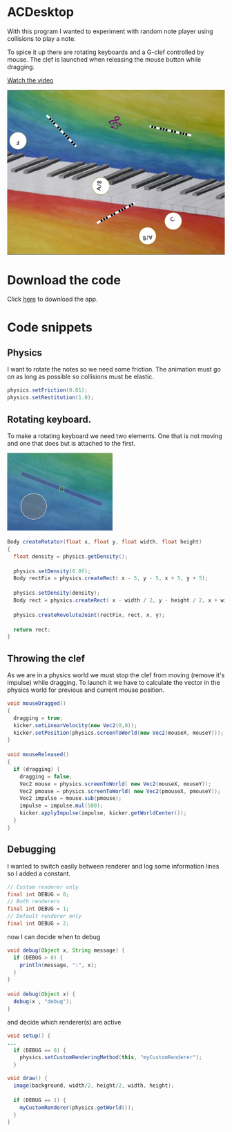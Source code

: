 # ACDesktop

With this program I wanted to experiment with random note player using collisions to play a note.

To spice it up there are rotating keyboards and a G-clef controlled by mouse.
The clef is launched when releasing the mouse button while dragging.

[Watch the video](https://vimeo.com/101279472)

![Screenshot](screenshot.png)

# Download the code

Click [here](https://github.com/clemens-tolboom/ACDesktop/archive/master.zip) to download the app.

# Code snippets

## Physics

I want to rotate the notes so we need some friction.
The animation must go on as long as possible so collisions must be elastic.

```java
physics.setFriction(0.01);
physics.setRestitution(1.0);
```

## Rotating keyboard.

To make a rotating keyboard we need two elements. One that is not moving and one
that does but is attached to the first.

![Rotator](rotator.png)

```java
Body createRotator(float x, float y, float width, float height)
{
  float density = physics.getDensity();

  physics.setDensity(0.0f);
  Body rectFix = physics.createRect( x - 5, y - 5, x + 5, y + 5);

  physics.setDensity(density);
  Body rect = physics.createRect( x - width / 2, y - height / 2, x + width / 2 , y + height / 2);

  physics.createRevoluteJoint(rectFix, rect, x, y);

  return rect;
}
```

## Throwing the clef

As we are in a physics world we must stop the clef from moving (remove it's impulse)
while dragging. To launch it we have to calculate the vector in the physics world
for previous and current mouse position.

```java
void mouseDragged()
{
  dragging = true;
  kicker.setLinearVelocity(new Vec2(0,0));
  kicker.setPosition(physics.screenToWorld(new Vec2(mouseX, mouseY)));
}

void mouseReleased()
{
  if (dragging) {
    dragging = false;
    Vec2 mouse = physics.screenToWorld( new Vec2(mouseX, mouseY));
    Vec2 pmouse = physics.screenToWorld( new Vec2(pmouseX, pmouseY));
    Vec2 impulse = mouse.sub(pmouse);
    impulse = impulse.mul(500);
    kicker.applyImpulse(impulse, kicker.getWorldCenter());
  }
}
```

## Debugging

I wanted to switch easily between renderer and log some information lines so I added a constant.

```java
// Custom renderer only
final int DEBUG = 0;
// Both renderers
final int DEBUG = 1;
// Default renderer only
final int DEBUG = 2;
```

now I can decide when to debug

```java
void debug(Object x, String message) {
  if (DEBUG > 0) {
    println(message, ":", x);
  }
}

void debug(Object x) {
  debug(x , "debug");
}
```

and decide which renderer(s) are active

```java
void setup() {
...
  if (DEBUG == 0) {
    physics.setCustomRenderingMethod(this, "myCustomRenderer");
  }
```

```java
void draw() {
  image(background, width/2, height/2, width, height);

  if (DEBUG == 1) {
    myCustomRenderer(physics.getWorld());
  }
}
```
